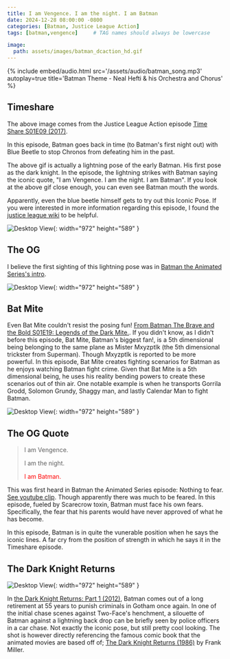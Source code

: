 ```yaml
---
title: I am Vengence. I am the night. I am Batman
date: 2024-12-28 08:00:00 -0800
categories: [Batman, Justice League Action]
tags: [batman,vengence]     # TAG names should always be lowercase

image:
  path: assets/images/batman_dcaction_hd.gif
---
```


{%
  include embed/audio.html
  src='/assets/audio/batman_song.mp3'
  autoplay=true
  title='Batman Theme - Neal Hefti & his Orchestra and Chorus'
%}

<style>
r { color: Red }
o { color: Orange }
g { color: Green }
</style>

## Timeshare

The above image comes from the Justice League Action episode [Time Share S01E09 (2017)](https://www.imdb.com/title/tt6323312/?ref_=ttep_ep9).

In this episode, Batman goes back in time (to Batman's first night out) with Blue Beetle to stop Chronos from defeating him in the past.

The above gif is actually a lightning pose of the early Batman. His first pose as the dark knight. 
In the episode, the lightning strikes with Batman saying the iconic quote, "I am Vengence. I am the night. I am Batman". If you look at the above gif close enough, you can even see Batman mouth the words.

Apparently, even the blue beetle himself gets to try out this Iconic Pose. If you were interested in more information regarding this episode, I found the [justice league wiki](https://justice-league-action.fandom.com/wiki/Time_Share) to be helpful.

![Desktop View](/assets/images/Blue_beetle_hd.gif){: width="972" height="589" }

## The OG

I believe the first sighting of this lightning pose was in [Batman the Animated Series's intro](https://www.imdb.com/title/tt0103359/?ref_=nv_sr_srsg_0_tt_8_nm_0_in_0_q_batman%2520the%2520ani).


![Desktop View](/assets/images/batman_btas_hd.gif){: width="972" height="589" }

## Bat Mite

Even Bat Mite couldn't resist the posing fun! [From Batman The Brave and the Bold S01E19: Legends of the Dark Mite.](https://www.imdb.com/title/tt1432347/). If you didn't know, as I didn't before this episode, Bat Mite, Batman's biggest fan!, is a 5th dimensional being belonging to the same plane as Mister Mxyzptlk (the 5th dimensional trickster from Superman). Though Mxyzptlk is reported to be more powerful. In this episode, Bat Mite creates fighting scenarios for Batman as he enjoys watching Batman fight crime. Given that Bat Mite is a 5th dimensional being, he uses his reality bending powers to create these scenarios out of thin air. One notable example is when he transports Gorrila Grodd, Solomon Grundy, Shaggy man, and lastly Calendar Man to fight Batman.

![Desktop View](/assets/images/bat_mite_1.gif){: width="972" height="589" }

## The OG Quote

> I am Vengence. 
> 
> I am the night.
>  
> <r>I am Batman.</r> 

This was first heard in Batman the Animated Series episode: Nothing to fear. [See youtube clip](https://www.youtube.com/watch?v=4xbbpH-20ak&ab_channel=BatmanAnimatedVideos). Though apparently there was much to be feared. In this episode, fueled by Scarecrow toxin, Batman must face his own fears. Specifically, the fear that his parents would have never approved of what he has become.

In this episode, Batman is in quite the vunerable position when he says the iconic lines. A far cry from the position of strength in which he says it in the Timeshare episode. 

## The Dark Knight Returns

![Desktop View](/assets/images/The_Dark_Knight_Lightning.gif){: width="972" height="589" }

In [the Dark Knight Returns: Part 1 (2012)](https://www.imdb.com/title/tt2313197/), Batman comes out of a long retirement at 55 years to punish criminals in Gotham once again. In one of the initial chase scenes against Two-Face's henchment, a silouette of Batman against a lightning back drop can be briefly seen by police officers in a car chase. Not exactly the iconic pose, but still pretty cool looking. The shot is however directly referencing the famous comic book that the animated movies are based off of; [The Dark Knight Returns (1986)](https://en.wikipedia.org/wiki/The_Dark_Knight_Returns) by Frank Miller. 

<script src="https://giscus.app/client.js"
        data-repo="pkfamily/pkfamily.github.io"
        data-repo-id="R_kgDONjDBxQ"
        data-category="General"
        data-category-id="DIC_kwDONjDBxc4Clntm"
        data-mapping="pathname"
        data-strict="0"
        data-reactions-enabled="1"
        data-emit-metadata="0"
        data-input-position="bottom"
        data-theme="dark"
        data-lang="en"
        crossorigin="anonymous"
        async>
</script>
